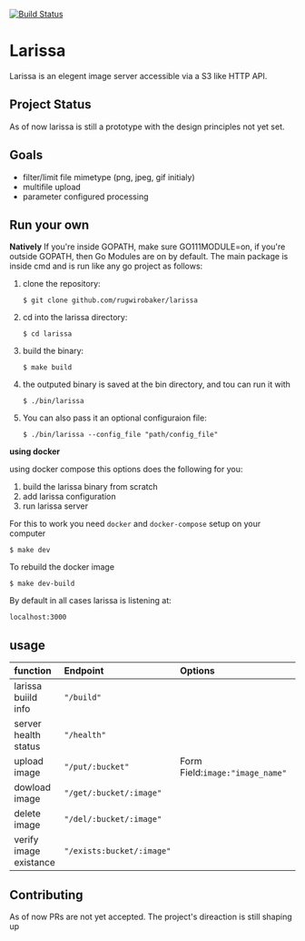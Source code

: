 [![Build Status](https://cloud.drone.io/api/badges/rugwirobaker/larissa/status.svg)](https://cloud.drone.io/rugwirobaker/larissa)

# Larissa
Larissa is an elegent image server accessible via a S3 like HTTP API.

## Project Status
As of now larissa is still a prototype with the design principles not yet set.

## Goals
* filter/limit file mimetype (png, jpeg, gif initialy)
* multifile upload
* parameter configured processing

## Run your own

**Natively**
If you're inside GOPATH, make sure GO111MODULE=on, if you're outside GOPATH, then Go Modules are on by default. 
The main package is inside cmd and is run like any go project as follows:

1. clone the repository:

    ```$ git clone github.com/rugwirobaker/larissa```

3. cd into the larissa directory:
    
    ```$ cd larissa```
2. build the binary:

    ```$ make build```
3. the outputed binary is saved at the bin directory, and tou can run it with

    ```$ ./bin/larissa```
4. You can also pass it an optional configuraion file:

    ```$ ./bin/larissa --config_file "path/config_file"```

**using docker**

using docker compose this options does the following for you:
1. build the larissa binary from scratch
2. add larissa configuration
3. run larissa server

For this to work you need `docker` and `docker-compose` setup on your computer

```$ make dev```

To rebuild the docker image

```$ make dev-build```

By default in all cases larissa is listening at:

```localhost:3000```
## usage

| **function**          | **Endpoint**            | **Options**                   | **Method** | 
|:--------------------- |:----------------------- |:------------------------------|:------------|
| larissa buiild info   |`"/build"`               |                               | **GET**     |
| server health status  |`"/health"`              |                               | **GET**     | 
| upload image          |`"/put/:bucket"`         |Form Field:`image:"image_name"`| **PUT**     |
| dowload image         |`"/get/:bucket/:image"`  |                               | **GET**     |           
| delete image          |`"/del/:bucket/:image"`  |                               | **DELETE**  |           
| verify image existance|`"/exists:bucket/:image"`|                               | **GET**     |

## Contributing
As of now PRs are not yet accepted. The project's direaction is still shaping up